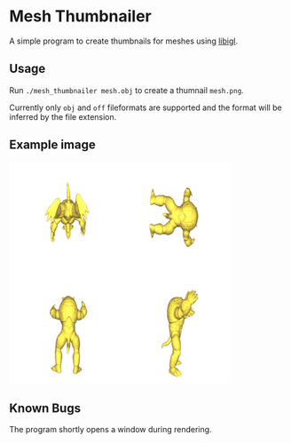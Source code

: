 # Mesh Thumbnailer

A simple program to create thumbnails for meshes using [libigl](https://github.com/libigl/libigl/).

## Usage

Run `./mesh_thumbnailer mesh.obj` to create a thumnail `mesh.png`.

Currently only `obj` and `off` fileformats are supported and the format will be inferred by the file extension.

## Example image

![A thumnail of the armadillo mesh](examples/armadillo.png)

## Known Bugs

The program shortly opens a window during rendering.
